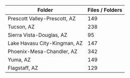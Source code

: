 | Folder                       |   Files / Folders |
|------------------------------|-------------------|
| Prescott Valley-Prescott, AZ |               149 |
| Tucson, AZ                   |               238 |
| Sierra Vista-Douglas, AZ     |                95 |
| Lake Havasu City-Kingman, AZ |               147 |
| Phoenix-Mesa-Chandler, AZ    |               342 |
| Yuma, AZ                     |               149 |
| Flagstaff, AZ                |               129 |